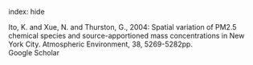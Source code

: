 index: hide

<div class="Citation">

  <div class="Citation-body">
    <div class="Citation-text">Ito, K. and Xue, N. and Thurston, G., 2004: Spatial variation of PM2.5 chemical species and source-apportioned mass concentrations in New York City. <span class="Article-journal">Atmospheric Environment, </span><span class="Article-volume">38, </span>5269-5282pp.</div>
    <div class="Citation-links">
      <div class="CitationLink" data-href="https://scholar.google.com/scholar?q=Spatial+variation+of+PM2.5+chemical+species+and+source-apportioned+mass+concentrations+in+New+York+City">
        <div class="CitationLink-icon CitationLink-Scholar"></div>
        <div class="CitationLink-text">Google Scholar</div>
      </div>
    </div>
  </div>
</div>


<div class="Citation-copy">

</div>